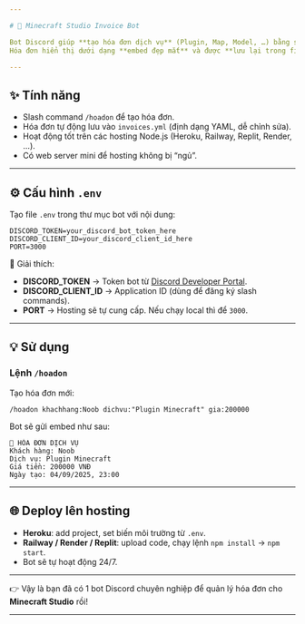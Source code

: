```yaml
---

# 📜 Minecraft Studio Invoice Bot

Bot Discord giúp **tạo hóa đơn dịch vụ** (Plugin, Map, Model, …) bằng slash command.
Hóa đơn hiển thị dưới dạng **embed đẹp mắt** và được **lưu lại trong file `invoices.yml`** để quản lý.

---
```


## ✨ Tính năng

* Slash command `/hoadon` để tạo hóa đơn.
* Hóa đơn tự động lưu vào `invoices.yml` (định dạng YAML, dễ chỉnh sửa).
* Hoạt động tốt trên các hosting Node.js (Heroku, Railway, Replit, Render, …).
* Có web server mini để hosting không bị “ngủ”.

---

## ⚙️ Cấu hình `.env`

Tạo file `.env` trong thư mục bot với nội dung:

```env
DISCORD_TOKEN=your_discord_bot_token_here
DISCORD_CLIENT_ID=your_discord_client_id_here
PORT=3000
```

🔑 Giải thích:

* **DISCORD\_TOKEN** → Token bot từ [Discord Developer Portal](https://discord.com/developers/applications).
* **DISCORD\_CLIENT\_ID** → Application ID (dùng để đăng ký slash commands).
* **PORT** → Hosting sẽ tự cung cấp. Nếu chạy local thì để `3000`.

---

## 💡 Sử dụng

### Lệnh `/hoadon`

Tạo hóa đơn mới:

```
/hoadon khachhang:Noob dichvu:"Plugin Minecraft" gia:200000
```

Bot sẽ gửi embed như sau:

```
📜 HÓA ĐƠN DỊCH VỤ
Khách hàng: Noob
Dịch vụ: Plugin Minecraft
Giá tiền: 200000 VNĐ
Ngày tạo: 04/09/2025, 23:00
```

---

## 🌐 Deploy lên hosting

* **Heroku**: add project, set biến môi trường từ `.env`.
* **Railway / Render / Replit**: upload code, chạy lệnh `npm install` → `npm start`.
* Bot sẽ tự hoạt động 24/7.

---

👉 Vậy là bạn đã có 1 bot Discord chuyên nghiệp để quản lý hóa đơn cho **Minecraft Studio** rồi!

---
